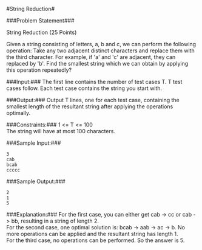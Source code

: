#String Reduction#


###Problem Statement###

String Reduction (25 Points)

Given a string consisting of letters, a, b and c, we can perform the following operation: Take any two adjacent distinct characters and replace them with the third character. For example, if 'a' and 'c' are adjacent, they can replaced by 'b'. Find the smallest string which we can obtain by applying this operation repeatedly?

###Input:###
The first line contains the number of test cases T. T test cases follow. Each test case contains the string you start with.

###Output:###
Output T lines, one for each test case, containing the smallest length of the resultant string after applying the operations optimally.

###Constraints:###
1 <= T <= 100  
The string will have at most 100 characters.  

###Sample Input:###
```
3
cab
bcab
ccccc
```
###Sample Output:###
```
2
1
5
```
###Explanation:###
For the first case, you can either get cab -> cc or cab -> bb, resulting in a string of length 2.  
For the second case, one optimal solution is: bcab -> aab -> ac -> b. No more operations can be applied and the resultant string has length 1.  
For the third case, no operations can be performed. So the answer is 5.  
